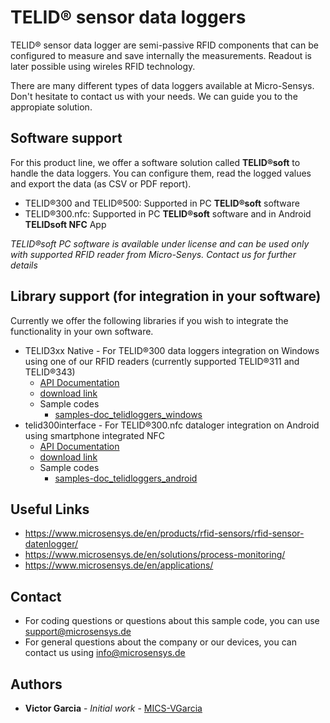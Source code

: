 # TELID® sensor data loggers
TELID® sensor data logger are semi-passive RFID components that can be configured to measure and save internally the measurements.
Readout is later possible using wireles RFID technology.

There are many different types of data loggers available at Micro-Sensys. Don't hesitate to contact us with your needs. We can guide you to the appropiate solution.

## Software support
For this product line, we offer a software solution called **TELID®soft** to handle the data loggers. You can configure them, read the logged values and export the data (as CSV or PDF report).
* TELID®300 and TELID®500: Supported in PC **TELID®soft** software
* TELID®300.nfc: Supported in PC **TELID®soft** software and in Android **TELIDsoft NFC** App

*TELID®soft PC software is available under license and can be used only with supported RFID reader from Micro-Senys. Contact us for further details*

## Library support (for integration in your software)
Currently we offer the following libraries if you wish to integrate the functionality in your own software.
* TELID3xx Native - For TELID®300 data loggers integration on Windows using one of our RFID readers (currently supported TELID®311 and TELID®343)
    * [API Documentation](https://www.microsensys.de/downloads/DevSamples/Libraries/Windows/TELID300%20-%20native%20library/APIDoc_TELID3xx_native_driver_TP_16_E.pdf)
    * [download link](https://www.microsensys.de/downloads/DevSamples/Libraries/Windows/TELID300%20-%20native%20library/)
    * Sample codes
        * [samples-doc_telidloggers_windows](https://github.com/Micro-Sensys/samples-doc_telidloggers_windows)
* telid300interface - For TELID®300.nfc dataloger integration on Android using smartphone integrated NFC
    * [API Documentation](https://www.microsensys.de/downloads/DevSamples/Libraries/Android/TELID300nfc%20-%20aar%20library/APIDoc%20TELID300nfc%20%20Java%20API%20-%20Android%20E11.pdf)
    * [download link](https://www.microsensys.de/downloads/DevSamples/Libraries/Android/TELID300nfc%20-%20aar%20library/)
    * Sample codes
        * [samples-doc_telidloggers_android](https://github.com/Micro-Sensys/samples-doc_telidloggers_android)

## Useful Links
* https://www.microsensys.de/en/products/rfid-sensors/rfid-sensor-datenlogger/
* https://www.microsensys.de/en/solutions/process-monitoring/
* https://www.microsensys.de/en/applications/

## Contact
* For coding questions or questions about this sample code, you can use [support@microsensys.de](mailto:support@microsensys.de)
* For general questions about the company or our devices, you can contact us using [info@microsensys.de](mailto:info@microsensys.de)

## Authors

* **Victor Garcia** - *Initial work* - [MICS-VGarcia](https://github.com/MICS-VGarcia/)
